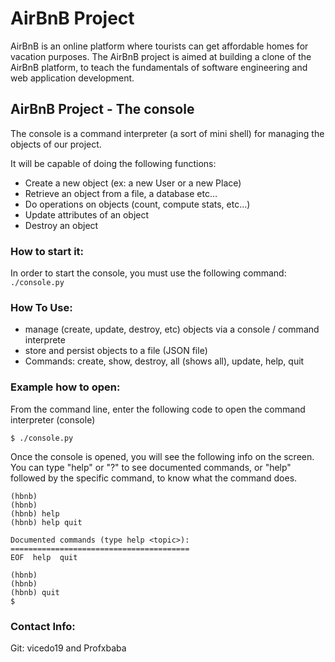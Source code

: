 # AirBnB Project

AirBnB is an online platform where tourists can get affordable homes for vacation purposes. The AirBnB project is aimed at building a clone of the AirBnB platform, to teach the fundamentals of software engineering and web application development.

## AirBnB Project - The console

The console is a command interpreter (a sort of mini shell) for managing the objects of our project.

It will be capable of doing the following functions:

- Create a new object (ex: a new User or a new Place)
- Retrieve an object from a file, a database etc…
- Do operations on objects (count, compute stats, etc…)
- Update attributes of an object
- Destroy an object


###  How to start it:
In order to start the console, you must use the following command:
```./console.py```

### How To Use:

- manage (create, update, destroy, etc) objects via a console / command interprete
- store and persist objects to a file (JSON file)
- Commands: create, show, destroy, all (shows all), update, help, quit

### Example how to open:

From the command line, enter the following code to open the command interpreter (console)
```
$ ./console.py
```

Once the console is opened, you will see the following info on the screen.
You can type "help" or "?" to see documented commands, or "help" followed by the specific command, to know what the command does.

```
(hbnb) 
(hbnb) 
(hbnb) help
(hbnb) help quit

Documented commands (type help <topic>):
========================================
EOF  help  quit

(hbnb) 
(hbnb) 
(hbnb) quit
$
```

### Contact Info:
Git: vicedo19 and Profxbaba

